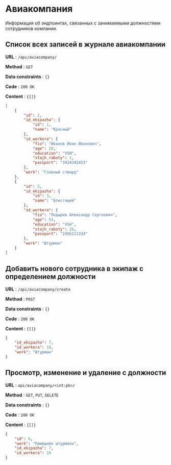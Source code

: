 # Авиакомпания
Информация об эндпоинтах, связанных с занимаемыми должностями
сотрудников компании.

## Cписок всех записей в журнале авиакомпании

**URL** : `/api/aviacompany/`

**Method** : `GET`

**Data constraints** : `{}`

**Code** : `200 OK`

**Content** : `{[]}`

```json
[
    {
        "id": 2,
        "id_ekipazha": {
            "id": 1,
            "name": "Красный"
        },
        "id_workera": {
            "fio": "Иванов Иван Иванович",
            "age": 20,
            "education": "VSN",
            "stajh_raboty": 1,
            "passport": "3424342453"
        },
        "work": "Главный стюард"
    },
    {
        "id": 5,
        "id_ekipazha": {
            "id": 3,
            "name": "Блестящий"
        },
        "id_workera": {
            "fio": "Лодырев Александр Сергеевич",
            "age": 54,
            "education": "VSH",
            "stajh_raboty": 26,
            "passport": "2456111334"
        },
        "work": "Штурман"
    }
]
```
## Добавить нового сотрудника в экипаж с определением должности

**URL** : `/api/aviacompany/create`

**Method** : `POST`

**Data constraints** : `{}`

**Code** : `200 OK`

**Content** : `{[]}`

```json
{
    "id_ekipazha": 7,
    "id_workera": 10,
    "work": "Штурман"
}
```

## Просмотр, изменение и удаление с должности

**URL** : `api/aviacompany/<int:pk>/`

**Method** : `GET`, `PUT`, `DELETE`

**Data constraints** : `{}`

**Code** : `200 OK`

**Content** : `{[]}`

```json
{
    "id": 6,
    "work": "Помощник штурмана",
    "id_ekipazha": 7,
    "id_workera": 10
}
```

